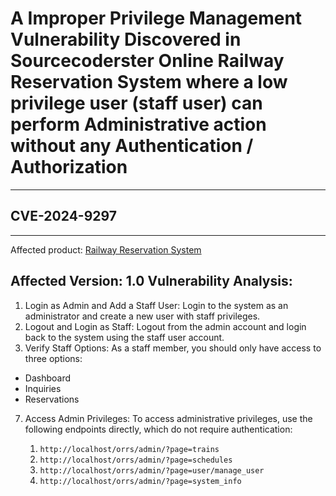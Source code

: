 # A Improper Privilege Management Vulnerability Discovered in Sourcecoderster Online Railway Reservation System where a low privilege user (staff user) can perform Administrative action without any Authentication / Authorization 
---
## CVE-2024-9297

---

Affected product: [Railway Reservation System](https://www.sourcecodester.com/php/15121/online-railway-reservation-system-phpoop-project-free-source-code.html)

Affected Version: 1.0
Vulnerability Analysis:
---

1. Login as Admin and Add a Staff User: Login to the system as an administrator and create a new user with staff privileges.
2. Logout and Login as Staff: Logout from the admin account and login back to the system using the staff user account.
3. Verify Staff Options: As a staff member, you should only have access to three options:
 - Dashboard
 - Inquiries
 - Reservations
   
7. Access Admin Privileges: To access administrative privileges, use the following endpoints directly, which do not require authentication:

   1. `http://localhost/orrs/admin/?page=trains`
   2.  `http://localhost/orrs/admin/?page=schedules`
   3.  `http://localhost/orrs/admin/?page=user/manage_user`
   4.  `http://localhost/orrs/admin/?page=system_info`
   
   

